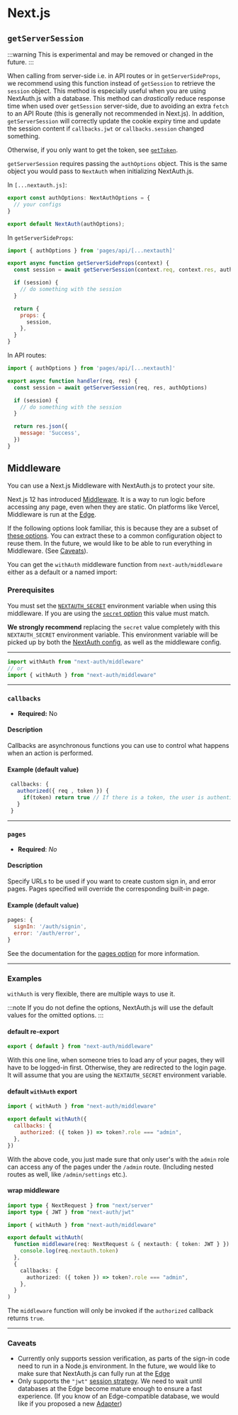 # Next.js

## `getServerSession`

:::warning
This is experimental and may be removed or changed in the future.
:::

When calling from server-side i.e. in API routes or in `getServerSideProps`, we recommend using this function instead of `getSession` to retrieve the `session` object. This method is especially useful when you are using NextAuth.js with a database. This method can _drastically_ reduce response time when used over `getSession` server-side, due to avoiding an extra `fetch` to an API Route (this is generally not recommended in Next.js). In addition, `getServerSession` will correctly update the cookie expiry time and update the session content if `callbacks.jwt` or `callbacks.session` changed something.

Otherwise, if you only want to get the token, see [`getToken`](tutorials/securing-pages-and-api-routes#using-gettoken).

`getServerSession` requires passing the `authOptions` object. This is the same object you would pass to `NextAuth` when initializing NextAuth.js.

In `[...nextauth.js]`:
```js 
export const authOptions: NextAuthOptions = {
  // your configs
}

export default NextAuth(authOptions);
```

In `getServerSideProps`:
```js
import { authOptions } from 'pages/api/[...nextauth]'

export async function getServerSideProps(context) {
  const session = await getServerSession(context.req, context.res, authOptions)

  if (session) {
    // do something with the session
  }

  return {
    props: {
      session,
    },
  }
}
```
In API routes:
```js
import { authOptions } from 'pages/api/[...nextauth]'

export async function handler(req, res) {
  const session = await getServerSession(req, res, authOptions)

  if (session) {
    // do something with the session
  }

  return res.json({
    message: 'Success',
  })
}
```

## Middleware

You can use a Next.js Middleware with NextAuth.js to protect your site.

Next.js 12 has introduced [Middleware](https://nextjs.org/docs/middleware). It is a way to run logic before accessing any page, even when they are static. On platforms like Vercel, Middleware is run at the [Edge](https://nextjs.org/docs/api-reference/edge-runtime).

If the following options look familiar, this is because they are a subset of [these options](/configuration/options#options). You can extract these to a common configuration object to reuse them. In the future, we would like to be able to run everything in Middleware. (See [Caveats](#caveats)).

You can get the `withAuth` middleware function from `next-auth/middleware` either as a default or a named import:

### Prerequisites

You must set the [`NEXTAUTH_SECRET`](/configuration/options#nextauth_secret) environment variable when using this middleware. If you are using the [`secret` option](/configuration/options#secret) this value must match.

**We strongly recommend** replacing the `secret` value completely with this `NEXTAUTH_SECRET` environment variable. This environment variable will be picked up by both the [NextAuth config](/configuration/options#options), as well as the middleware config.

---

```js
import withAuth from "next-auth/middleware"
// or
import { withAuth } from "next-auth/middleware"
```

---

### `callbacks`

- **Required:** No

#### Description

Callbacks are asynchronous functions you can use to control what happens when an action is performed.

#### Example (default value)

```js
 callbacks: {
   authorized({ req , token }) {
     if(token) return true // If there is a token, the user is authenticated
   }
 }
```

---

### `pages`

- **Required**: _No_

#### Description

Specify URLs to be used if you want to create custom sign in, and error pages. Pages specified will override the corresponding built-in page.

#### Example (default value)

```js
pages: {
  signIn: '/auth/signin',
  error: '/auth/error',
}
```

See the documentation for the [pages option](/configuration/pages) for more information.

---

### Examples

`withAuth` is very flexible, there are multiple ways to use it.

:::note
If you do not define the options, NextAuth.js will use the default values for the omitted options.
:::

#### default re-export

```js title="pages/_middleware.js"
export { default } from "next-auth/middleware"
```

With this one line, when someone tries to load any of your pages, they will have to be logged-in first. Otherwise, they are redirected to the login page. It will assume that you are using the `NEXTAUTH_SECRET` environment variable.

#### default `withAuth` export

```js title="pages/admin/_middleware.js"
import { withAuth } from "next-auth/middleware"

export default withAuth({
  callbacks: {
    authorized: ({ token }) => token?.role === "admin",
  },
})
```

With the above code, you just made sure that only user's with the `admin` role can access any of the pages under the `/admin` route. (Including nested routes as well, like `/admin/settings` etc.).

#### wrap middleware

```ts title="pages/admin/_middleware.ts"
import type { NextRequest } from "next/server"
import type { JWT } from "next-auth/jwt"

import { withAuth } from "next-auth/middleware"

export default withAuth(
  function middleware(req: NextRequest & { nextauth: { token: JWT } }) {
    console.log(req.nextauth.token)
  },
  {
    callbacks: {
      authorized: ({ token }) => token?.role === "admin",
    },
  }
)
```

The `middleware` function will only be invoked if the `authorized` callback returns `true`.

---

### Caveats

- Currently only supports session verification, as parts of the sign-in code need to run in a Node.js environment. In the future, we would like to make sure that NextAuth.js can fully run at the [Edge](https://nextjs.org/docs/api-reference/edge-runtime)
- Only supports the `"jwt"` [session strategy](/configuration/options#session). We need to wait until databases at the Edge become mature enough to ensure a fast experience. (If you know of an Edge-compatible database, we would like if you proposed a new [Adapter](/tutorials/creating-a-database-adapter))
